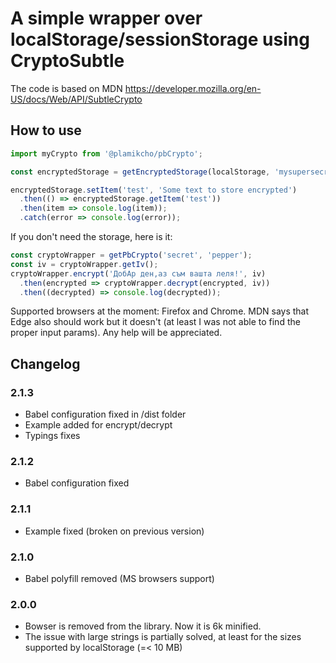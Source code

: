 # A simple wrapper over localStorage/sessionStorage using CryptoSubtle

The code is based on MDN https://developer.mozilla.org/en-US/docs/Web/API/SubtleCrypto

## How to use

```javascript
import myCrypto from '@plamikcho/pbCrypto';

const encryptedStorage = getEncryptedStorage(localStorage, 'mysupersecret', 'salt');

encryptedStorage.setItem('test', 'Some text to store encrypted')
  .then(() => encryptedStorage.getItem('test'))
  .then(item => console.log(item));
  .catch(error => console.log(error));
```

If you don't need the storage, here is it:

```javascript
const cryptoWrapper = getPbCrypto('secret', 'pepper');
const iv = cryptoWrapper.getIv();
cryptoWrapper.encrypt('ДобАр ден,аз съм вашта леля!', iv)
  .then(encrypted => cryptoWrapper.decrypt(encrypted, iv))
  .then((decrypted) => console.log(decrypted));
```


Supported browsers at the moment: Firefox and Chrome. MDN says that Edge also should work but it doesn't (at least I was not able to find the proper input params). Any help will be appreciated.

## Changelog

### 2.1.3

- Babel configuration fixed in /dist folder
- Example added for encrypt/decrypt
- Typings fixes

### 2.1.2

- Babel configuration fixed

### 2.1.1

- Example fixed (broken on previous version)

### 2.1.0

- Babel polyfill removed (MS browsers support)

### 2.0.0

- Bowser is removed from the library. Now it is 6k minified.
- The issue with large strings is partially solved, at least for the sizes supported by localStorage (=< 10 MB)
